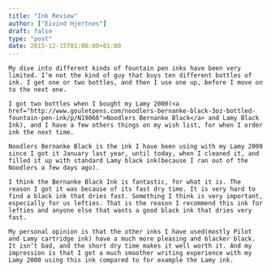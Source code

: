 ```yaml
---
title: "Ink Review"
author: ["Eivind Hjertnes"]
draft: false
type: "post"
date: 2015-12-15T01:00:00+01:00
---
```


<div class="HTML">
  <div></div>

<p>

</div>

```text
My dive into different kinds of fountain pen inks have been very limited. I’m not the kind of guy that buys ten different bottles of ink. I get one or two bottles, and then I use one up, before I move on to the next one.
```

<div class="HTML">
  <div></div>

</p>

</div>

<div class="HTML">
  <div></div>

<p>

</div>

```text
I got two bottles when I bought my Lamy 2000(<a href="http://www.gouletpens.com/noodlers-bernanke-black-3oz-bottled-fountain-pen-ink/p/N19066">Noodlers Bernanke Black</a> and Lamy Black Ink), and I have a few others things on my wish list, for when I order ink the next time.
```

<div class="HTML">
  <div></div>

</p>

</div>

<div class="HTML">
  <div></div>

<p>

</div>

```text
Noodlers Bernanke Black is the ink I have been using with my Lamy 2000 since I got it January last year, until today, when I cleaned it, and filled it up with standard Lamy black ink(because I ran out of the Noodlers a few days ago).
```

<div class="HTML">
  <div></div>

</p>

</div>

<div class="HTML">
  <div></div>

<p>

</div>

```text
I think the Bernanke Black Ink is fantastic, for what it is. The reason I got it was because of its fast dry time. It is very hard to find a black ink that dries fast. Something I think is very important, especially for us lefties. That is the reason I recommend this ink for lefties and anyone else that wants a good black ink that dries very fast.
```

<div class="HTML">
  <div></div>

</p>

</div>

<div class="HTML">
  <div></div>

<p>

</div>

```text
My personal opinion is that the other inks I have used(mostly Pilot and Lamy cartridge ink) have a much more pleasing and blacker black. It isn’t bad, and the short dry time makes it well worth it. And my impression is that I get a much smoother writing experience with my Lamy 2000 using this ink compared to for example the Lamy ink.
```

<div class="HTML">
  <div></div>

</p>

</div>

